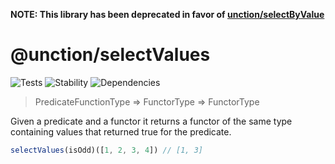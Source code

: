 **NOTE: This library has been deprecated in favor of [unction/selectByValue](https://github.com/unctionjs/selectByValue)**

# @unction/selectValues

![Tests][BADGE_TRAVIS]
![Stability][BADGE_STABILITY]
![Dependencies][BADGE_DEPENDENCY]

> PredicateFunctionType => FunctorType => FunctorType

Given a predicate and a functor it returns a functor of the same type containing values that returned true for the predicate.

``` javascript
selectValues(isOdd)([1, 2, 3, 4]) // [1, 3]
```

[BADGE_TRAVIS]: https://img.shields.io/travis/unctionjs/selectValues.svg?maxAge=2592000&style=flat-square
[BADGE_STABILITY]: https://img.shields.io/badge/stability-strong-green.svg?maxAge=2592000&style=flat-square
[BADGE_DEPENDENCY]: https://img.shields.io/david/unctionjs/selectValues.svg?maxAge=2592000&style=flat-square

